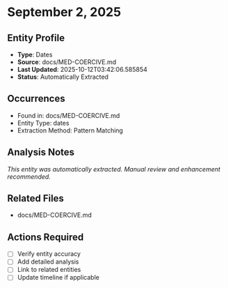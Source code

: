 # September 2, 2025

## Entity Profile
- **Type**: Dates
- **Source**: docs/MED-COERCIVE.md
- **Last Updated**: 2025-10-12T03:42:06.585854
- **Status**: Automatically Extracted

## Occurrences
- Found in: docs/MED-COERCIVE.md
- Entity Type: dates
- Extraction Method: Pattern Matching

## Analysis Notes
*This entity was automatically extracted. Manual review and enhancement recommended.*

## Related Files
- docs/MED-COERCIVE.md

## Actions Required
- [ ] Verify entity accuracy
- [ ] Add detailed analysis
- [ ] Link to related entities
- [ ] Update timeline if applicable
